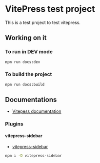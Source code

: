 # VitePress test project

This is a test project to test vitepress.

## Working on it

### To run in DEV mode

```bash
npm run docs:dev
```

### To build the project

```bash
npm run docs:build
```

## Documentations

- [Vitepess documentation](https://vitepress.dev)

### Plugins

#### vitepress-sidebar

- [vitepress-sidebar](https://vitepress-sidebar.jooy2.com)

```bash
npm i -D vitepress-sidebar
```
